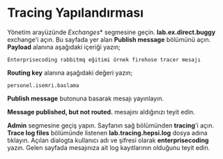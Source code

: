 # Tracing Yapılandırması

Yönetim arayüzünde *Exchanges** segmesine geçin. **lab.ex.direct.buggy** exchange'i açın. Bu sayfada yer alan **Publish message** bölümünü açın. **Payload** alanına aşağıdaki içeriği yazın;

`Enterprisecoding rabbitmq eğitimi örnek firehose tracer mesajı`

**Routing key** alanına aşağıdaki değeri yazın;

`personel.isemri.baslama`

**Publish message** butonuna basarak mesajı yayınlayın. 

**Message published, but not routed.** mesajını aldığınızı teyit edin.

**Admin** segmesine geçiş yapın. Sayfanın sağ bölümünden **tracing**'i açın. **Trace log files** bölümünde  listenen **lab.tracing.hepsi.log** dosya adına tıklayın. Açılan dialogta kullanıcı adı ve şifresi olarak **enterprisecoding** yazın. Gelen sayfada mesajınıza ait log kayıtlarının olduğunu teyit edin.
